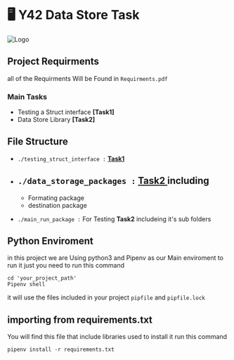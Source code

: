 # 🖥️ Y42 Data Store Task 
![Logo](https://i.ibb.co/jvnKSHn/Y42-Data-Store-Task.png)

## Project Requirments 
all of the Requirments Will be Found in `Requirments.pdf` 

### Main Tasks
* Testing a Struct interface **[Task1]**
* Data Store Library **[Task2]**

## File Structure 
- `./testing_struct_interface :` [ **Task1** ](https://github.com/Ahmedtarekpage/senior_se_task/tree/main/testing_struct_interface)  

- `./data_storage_packages :` [ **Task2** ](https://github.com/Ahmedtarekpage/senior_se_task/tree/main/data_storage_packages) including
    - 
    - Formating package 
    - destination package

- `./main_run_package :` For Testing **Task2** includeing it's sub folders

## Python Enviroment 
in this project we are Using python3 and Pipenv as our Main enviroment to run it just you need to run this command 
```python3
cd 'your_project_path'
Pipenv shell
```
it will use the files included in your project `pipfile` and `pipfile.lock` 

## importing from requirements.txt
You will find this file that include libraries used to install it run this command 
```python3
pipenv install -r requirements.txt
```



